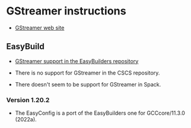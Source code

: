 # GStreamer instructions

-   [GStreamer web site](https://gstreamer.freedesktop.org/)

 
## EasyBuild

-   [GStreamer support in the EasyBuilders repository](https://github.com/easybuilders/easybuild-easyconfigs/tree/develop/easybuild/easyconfigs/g/GStreamer)

-   There is no support for GStreamer in the CSCS repository.

-   There doesn't seem to be support for GStreamer in Spack.



### Version 1.20.2

-   The EasyConfig is a port of the EasyBuilders one for GCCcore/11.3.0 (2022a).
